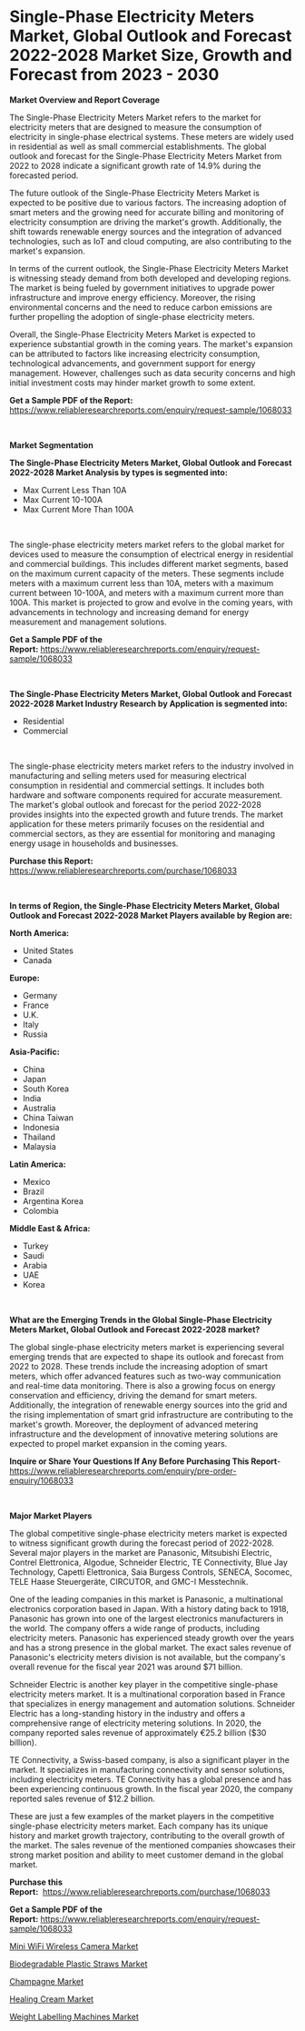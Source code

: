 <p><h1>Single-Phase Electricity Meters Market, Global Outlook and Forecast 2022-2028 Market Size, Growth and Forecast from 2023 - 2030</h1></p><p><strong>Market Overview and Report Coverage</strong></p>
<p><p>The Single-Phase Electricity Meters Market refers to the market for electricity meters that are designed to measure the consumption of electricity in single-phase electrical systems. These meters are widely used in residential as well as small commercial establishments. The global outlook and forecast for the Single-Phase Electricity Meters Market from 2022 to 2028 indicate a significant growth rate of 14.9% during the forecasted period.</p><p>The future outlook of the Single-Phase Electricity Meters Market is expected to be positive due to various factors. The increasing adoption of smart meters and the growing need for accurate billing and monitoring of electricity consumption are driving the market's growth. Additionally, the shift towards renewable energy sources and the integration of advanced technologies, such as IoT and cloud computing, are also contributing to the market's expansion.</p><p>In terms of the current outlook, the Single-Phase Electricity Meters Market is witnessing steady demand from both developed and developing regions. The market is being fueled by government initiatives to upgrade power infrastructure and improve energy efficiency. Moreover, the rising environmental concerns and the need to reduce carbon emissions are further propelling the adoption of single-phase electricity meters.</p><p>Overall, the Single-Phase Electricity Meters Market is expected to experience substantial growth in the coming years. The market's expansion can be attributed to factors like increasing electricity consumption, technological advancements, and government support for energy management. However, challenges such as data security concerns and high initial investment costs may hinder market growth to some extent.</p></p>
<p><strong>Get a Sample PDF of the Report:</strong> <a href="https://www.reliableresearchreports.com/enquiry/request-sample/1068033">https://www.reliableresearchreports.com/enquiry/request-sample/1068033</a></p>
<p>&nbsp;</p>
<p><strong>Market Segmentation</strong></p>
<p><strong>The Single-Phase Electricity Meters Market, Global Outlook and Forecast 2022-2028 Market Analysis by types is segmented into:</strong></p>
<p><ul><li>Max Current Less Than 10A</li><li>Max Current 10-100A</li><li>Max Current More Than 100A</li></ul></p>
<p>&nbsp;</p>
<p><p>The single-phase electricity meters market refers to the global market for devices used to measure the consumption of electrical energy in residential and commercial buildings. This includes different market segments, based on the maximum current capacity of the meters. These segments include meters with a maximum current less than 10A, meters with a maximum current between 10-100A, and meters with a maximum current more than 100A. This market is projected to grow and evolve in the coming years, with advancements in technology and increasing demand for energy measurement and management solutions.</p></p>
<p><strong>Get a Sample PDF of the Report:</strong>&nbsp;<a href="https://www.reliableresearchreports.com/enquiry/request-sample/1068033">https://www.reliableresearchreports.com/enquiry/request-sample/1068033</a></p>
<p>&nbsp;</p>
<p><strong>The Single-Phase Electricity Meters Market, Global Outlook and Forecast 2022-2028 Market Industry Research by Application is segmented into:</strong></p>
<p><ul><li>Residential</li><li>Commercial</li></ul></p>
<p>&nbsp;</p>
<p><p>The single-phase electricity meters market refers to the industry involved in manufacturing and selling meters used for measuring electrical consumption in residential and commercial settings. It includes both hardware and software components required for accurate measurement. The market's global outlook and forecast for the period 2022-2028 provides insights into the expected growth and future trends. The market application for these meters primarily focuses on the residential and commercial sectors, as they are essential for monitoring and managing energy usage in households and businesses.</p></p>
<p><strong>Purchase this Report:</strong>&nbsp; <a href="https://www.reliableresearchreports.com/purchase/1068033">https://www.reliableresearchreports.com/purchase/1068033</a></p>
<p>&nbsp;</p>
<p><strong>In terms of Region, the Single-Phase Electricity Meters Market, Global Outlook and Forecast 2022-2028 Market Players available by Region are:</strong></p>
<p>
    <p> <strong> North America: </strong>
        <ul>
            <li>United States</li>
            <li>Canada</li>
        </ul>
        </p> 
    <p> <strong> Europe: </strong>
        <ul>
            <li>Germany</li>
            <li>France</li>
            <li>U.K.</li>
            <li>Italy</li>
            <li>Russia</li>
        </ul>
        </p> 
    <p> <strong> Asia-Pacific: </strong>
        <ul>
            <li>China</li>
            <li>Japan</li>
            <li>South Korea</li>
            <li>India</li>
            <li>Australia</li>
            <li>China Taiwan</li>
            <li>Indonesia</li>
            <li>Thailand</li>
            <li>Malaysia</li>
        </ul>
        </p> 
    <p> <strong> Latin America: </strong>
        <ul>
            <li>Mexico</li>
            <li>Brazil</li>
            <li>Argentina Korea</li>
            <li>Colombia</li>
        </ul>
        </p> 
    <p> <strong> Middle East & Africa: </strong>
        <ul>
            <li>Turkey</li>
            <li>Saudi</li>
            <li>Arabia</li>
            <li>UAE</li>
            <li>Korea</li>
        </ul>
    </p>
    </p>
<p>&nbsp;</p>
<p><strong>What are the Emerging Trends in the Global Single-Phase Electricity Meters Market, Global Outlook and Forecast 2022-2028 market?</strong></p>
<p><p>The global single-phase electricity meters market is experiencing several emerging trends that are expected to shape its outlook and forecast from 2022 to 2028. These trends include the increasing adoption of smart meters, which offer advanced features such as two-way communication and real-time data monitoring. There is also a growing focus on energy conservation and efficiency, driving the demand for smart meters. Additionally, the integration of renewable energy sources into the grid and the rising implementation of smart grid infrastructure are contributing to the market's growth. Moreover, the deployment of advanced metering infrastructure and the development of innovative metering solutions are expected to propel market expansion in the coming years.</p></p>
<p><strong>Inquire or Share Your Questions If Any Before Purchasing This Report</strong>- <a href="https://www.reliableresearchreports.com/enquiry/pre-order-enquiry/1068033">https://www.reliableresearchreports.com/enquiry/pre-order-enquiry/1068033</a></p>
<p>&nbsp;</p>
<p><strong>Major Market Players</strong></p>
<p><p>The global competitive single-phase electricity meters market is expected to witness significant growth during the forecast period of 2022-2028. Several major players in the market are Panasonic, Mitsubishi Electric, Contrel Elettronica, Algodue, Schneider Electric, TE Connectivity, Blue Jay Technology, Capetti Elettronica, Saia Burgess Controls, SENECA, Socomec, TELE Haase Steuergeräte, CIRCUTOR, and GMC-I Messtechnik.</p><p>One of the leading companies in this market is Panasonic, a multinational electronics corporation based in Japan. With a history dating back to 1918, Panasonic has grown into one of the largest electronics manufacturers in the world. The company offers a wide range of products, including electricity meters. Panasonic has experienced steady growth over the years and has a strong presence in the global market. The exact sales revenue of Panasonic's electricity meters division is not available, but the company's overall revenue for the fiscal year 2021 was around $71 billion.</p><p>Schneider Electric is another key player in the competitive single-phase electricity meters market. It is a multinational corporation based in France that specializes in energy management and automation solutions. Schneider Electric has a long-standing history in the industry and offers a comprehensive range of electricity metering solutions. In 2020, the company reported sales revenue of approximately €25.2 billion ($30 billion).</p><p>TE Connectivity, a Swiss-based company, is also a significant player in the market. It specializes in manufacturing connectivity and sensor solutions, including electricity meters. TE Connectivity has a global presence and has been experiencing continuous growth. In the fiscal year 2020, the company reported sales revenue of $12.2 billion.</p><p>These are just a few examples of the market players in the competitive single-phase electricity meters market. Each company has its unique history and market growth trajectory, contributing to the overall growth of the market. The sales revenue of the mentioned companies showcases their strong market position and ability to meet customer demand in the global market.</p></p>
<p><strong>Purchase this Report:</strong>&nbsp;&nbsp;<a href="https://www.reliableresearchreports.com/purchase/1068033">https://www.reliableresearchreports.com/purchase/1068033</a></p>
<p></p>
<p><strong>Get a Sample PDF of the Report:</strong>&nbsp;<a href="https://www.reliableresearchreports.com/enquiry/request-sample/1068033">https://www.reliableresearchreports.com/enquiry/request-sample/1068033</a></p>
<p><p><a href="https://medium.com/@guyskiles1918/mini-wifi-wireless-camera-market-size-growth-forecast-2023-2030-4892c453c536">Mini WiFi Wireless Camera Market</a></p><p><a href="https://www.linkedin.com/pulse/biodegradable-plastic-straws-market-research-report-unlocks-vrdle/">Biodegradable Plastic Straws Market</a></p><p><a href="https://medium.com/@walkersipes1943/champagne-market-size-growth-forecast-2023-2030-1575a6bba69c">Champagne Market</a></p><p><a href="https://www.linkedin.com/pulse/healing-cream-market-size-2023-2030-global-qcvre/">Healing Cream Market</a></p><p><a href="https://www.reportprime.com/weight-labelling-machines-r7666">Weight Labelling Machines Market</a></p></p>